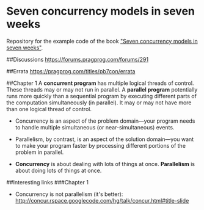 # Seven concurrency models in seven weeks
Repository for the example code of the book ["Seven concurrency models in seven weeks"](https://pragprog.com/book/pb7con/seven-concurrency-models-in-seven-weeks).

##Discussions
https://forums.pragprog.com/forums/291

##Errata
https://pragprog.com/titles/pb7con/errata

##Chapter 1
A **concurrent program** has multiple logical threads of control. These threads
may or may not run in parallel.
A **parallel program** potentially runs more quickly than a sequential program
by executing different parts of the computation simultaneously (in parallel).
It may or may not have more than one logical thread of control.

* Concurrency is an aspect of the problem domain—your program needs to handle multiple simultaneous (or near-simultaneous) events. 
* Parallelism, by contrast, is an aspect of the solution domain—you want to make your program faster by processing different portions of the problem in parallel.

* **Concurrency** is about dealing with lots of things at once. **Parallelism** is about doing lots of things at once.

##Interesting links
###Chapter 1
* Concurrency is not parallelism (it's better): http://concur.rspace.googlecode.com/hg/talk/concur.html#title-slide
